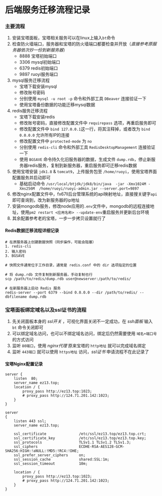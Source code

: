 # 后端服务迁移流程记录

### 主要流程
1. 安装宝塔面板，宝塔相关服务可以在linux上输入`bt`命令  
2. 检查防火墙端口，服务器和宝塔的防火墙端口都要检查并开放（*直接参考原服务器依次抄一份到新服务器*）  
	+ 8888 宝塔初始端口  
	+ 3306 mysql初始端口  
	+ 6379 redis初始端口  
	+ 9897 ruoyi服务端口  
3. mysql服务迁移流程  
	+ 宝塔下载安装mysql  
	+ 修改账号密码
	+ 分别使用 `mysql -u root -p` 命令和外部工具 `DBeaver` 连接验证一下  
	+ 使用宝塔备份数据的功能迁移mysql数据  
4. redis服务迁移流程  
	+ 宝塔下载安装redis  
	+ 修改账号密码，直接修改配置文件中 `requirepass` 选项，再重启服务即可  
	+ 修改配置文件中 `bind 127.0.0.1`这一行，将其注释掉，或者改为 `bind 0.0.0.0` 允许所有IP的连接
	+ 修改配置文件中 `protected-mode` 为 `no`
	+ 分别使用 `redis-cli` 命令和外部工具 `RedisDesktopManagement` 连接验证一下  
	+ 使用 `BGSAVE` 命令持久化旧服务器的数据，生成文件 `dump.rdb`，停止新服务器redis服务，复制到新服务器，重启服务即可迁移redis数据  
5. 使用宝塔安装 `jdk1.8` & `tomcat9`，上传服务包至 `/home/ruoyi`，使用宝塔界面配置服务并启动即可  
	+ 基础启动命令 `/usr/local/btjdk/jdk8/bin/java  -jar -Xmx1024M -Xms256M  /home/ruoyi/ruoyi-admin.jar --server.port=9897`
6. 修改nginx配置文件中，fx67ll后台管理系统的api映射地址，直接搜关键字`api`即可查询到，改为新服务器的ip地址  
7. 安装mongodb服务，修改node应用的`.env`文件中，mongodb的远程连接地址，使用`pm2 restart <应用名称> --update-env`重启服务并更新后台环境   
8. 其余配置参考老的宝塔，一步一步拷贝设置就行了

#### Redis数据迁移流程详细记录
```
# 在原服务器上创建数据快照（同步操作，可能会阻塞）
1. redis-cli 
2. 输入密码
3. BGSAVE

# 快照文件通常位于工作目录，通常是 redis.conf 中的 dir 选项指定的位置

# 将 dump.rdb 文件复制到新服务器，手动复制也行
scp /path/to/redis/dump.rdb user@newserver:/path/to/redis/
 
# 在新服务器上启动 Redis 服务
redis-server --port 6379 --bind 0.0.0.0 --dir /path/to/redis/ --dbfilename dump.rdb
```


### 宝塔面板绑定域名以及ssl证书的流程
1. 先关闭面板本身的 *ssl开关* ，可视化界面关闭不一定成功，在 *ssh面板* 输入 `bt` 命令关闭即可  
2. 可以绑定域名访问，也可以不绑定域名访问，绑定后仍然需要使用 `域名+端口号` 的方式访问  
3. 监听 `80端口`，使用 *nginx代理* 原来宝塔的 `http地址` 就可以完成域名绑定
4. 监听 `443端口` 就可以使用 `https地址` 访问，*ssl证书* 申请流程不在此记录了  

#### 宝塔Nginx配置记录
```
server {
	listen  80;
	server_name ez13.top;
	location / {
		proxy_pass http://ez13.top:1023;
		# proxy_pass http://124.71.201.142:1023;
	}
}

server
{
	listen 443 ssl;
	server_name ez13.top;
	
	ssl_certificate               /etc/ssl/ez13.top/ez13.top.crt;
	ssl_certificate_key           /etc/ssl/ez13.top/ez13.top.key;
	ssl_protocols                 TLSv1.1 TLSv1.2 TLSv1.3;
	ssl_ciphers                   ECDHE-RSA-AES128-GCM-SHA256:HIGH:!aNULL:!MD5:!RC4:!DHE;
	ssl_prefer_server_ciphers     on;
	ssl_session_cache             shared:SSL:1m;
	ssl_session_timeout           10m;
	
	location / {
		proxy_pass http://ez13.top:1023;
		# proxy_pass http://124.71.201.142:1023;
	}
}
```
